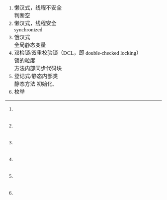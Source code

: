 <span  style="font-family: Simsun,serif; font-size: 17px; ">

1. 懒汉式，线程不安全 <br/> 判断空
2. 懒汉式，线程安全 <br/> synchronized
3. 饿汉式 <br/> 全局静态变量
4. 双检锁/双重校验锁（DCL，即 double-checked locking） </br> 锁的粒度 <br/> 方法内部同步代码块
5. 登记式/静态内部类 <br/> 静态方法 初始化, 
6. 枚举

---

1. 

~~~
~~~

2. 

~~~
~~~

3. 

~~~
~~~

4. 

~~~
~~~

5. 

~~~
~~~

6. 

~~~
~~~


</span>